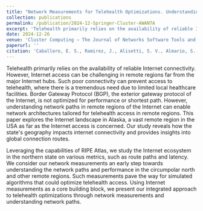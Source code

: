 ```yaml
---
title: "Network Measurements for Telehealth Optimizations. Understanding Internet Paths in Remote Regions"
collection: publications
permalink: /publication/2024-12-Springer-Cluster-AWANTA
excerpt: 'Telehealth primarily relies on the availability of reliable Internet connectivity. However, Internet access can be challenging in remote regions far from the major Internet hubs. Such poor connectivity can prevent access to telehealth, where there is a tremendous need due to limited local healthcare facilities. Border Gateway Protocol (BGP), the exterior gateway protocol of the Internet, is not optimized for performance or shortest path. However, understanding network paths in remote regions of the Internet can enable network architectures tailored for telehealth access in remote regions. This paper explores the Internet landscape in Alaska, a vast remote region in the USA as far as the Internet access is concerned. Our study reveals how the state&#39;s geography impacts internet connectivity and provides insights into global connection routes. Leveraging the capabilities of RIPE Atlas, we study the Internet ecosystem in the northern state on various metrics, such as route paths and latency. We consider our network measurements an early step towards understanding the network paths and performance in the circumpolar north and other remote regions. Such measurements pave the way for simulated algorithms that could optimize telehealth access. Using Internet measurements as a core building block, we present our integrated approach to telehealth optimizations through network measurements and understanding network paths.'
date: 2024-12-26
venue: 'Cluster Computing – The Journal of Networks Software Tools and Applications (CLUSTER)'
paperurl: ''
citation: 'Caballero, E. S., Ramirez, J., Alisetti, S. V., Almario, S., and <b>Kathiravelu, P. Network Measurements for Telehealth Optimizations. Understanding Internet Paths in Remote Regions.</b> In Cluster Computing – The Journal of Networks Software Tools and Applications (CLUSTER). (IF: 2.7, Q1). December 2024. Accepted. Springer.'
---
```


Telehealth primarily relies on the availability of reliable Internet connectivity. However, Internet access can be challenging in remote regions far from the major Internet hubs. Such poor connectivity can prevent access to telehealth, where there is a tremendous need due to limited local healthcare facilities. Border Gateway Protocol (BGP), the exterior gateway protocol of the Internet, is not optimized for performance or shortest path. However, understanding network paths in remote regions of the Internet can enable network architectures tailored for telehealth access in remote regions. This paper explores the Internet landscape in Alaska, a vast remote region in the USA as far as the Internet access is concerned. Our study reveals how the state's geography impacts internet connectivity and provides insights into global connection routes. 

Leveraging the capabilities of RIPE Atlas, we study the Internet ecosystem in the northern state on various metrics, such as route paths and latency. We consider our network measurements an early step towards understanding the network paths and performance in the circumpolar north and other remote regions. Such measurements pave the way for simulated algorithms that could optimize telehealth access. Using Internet measurements as a core building block, we present our integrated approach to telehealth optimizations through network measurements and understanding network paths. 
